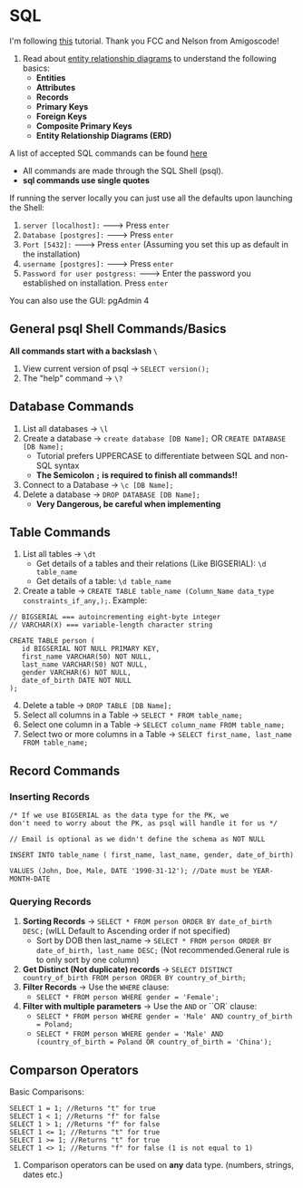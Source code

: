 # SQL

I'm following [this](https://youtu.be/qw--VYLpxG4) tutorial. Thank you FCC and Nelson from Amigoscode!

1. Read about [entity relationship diagrams](https://github.com/mhgamboa/notes/blob/main/Databases/entity-relationship-diagrams.md) to understand the following basics:
   - **Entities**
   - **Attributes**
   - **Records**
   - **Primary Keys**
   - **Foreign Keys**
   - **Composite Primary Keys**
   - **Entity Relationship Diagrams (ERD)**

A list of accepted SQL commands can be found [here](https://www.postgresql.org/docs/14/datatype.html)

- All commands are made through the SQL Shell (psql).
- **sql commands use single quotes**

If running the server locally you can just use all the defaults upon launching the Shell:

1. `server [localhost]:` ---> Press `enter`
2. `Database [postgres]:` ---> Press `enter`
3. `Port [5432]:` ---> Press `enter` (Assuming you set this up as default in the installation)
4. `username [postgres]:` ---> Press `enter`
5. `Password for user postgress:` ---> Enter the password you established on installation. Press `enter`

You can also use the GUI: pgAdmin 4

## General psql Shell Commands/Basics

**All commands start with a backslash `\`**

1. View current version of psql -> `SELECT version();`
2. The "help" command -> `\?`

## Database Commands

1. List all databases -> `\l`
2. Create a database -> `create database [DB Name];` OR `CREATE DATABASE [DB Name];`
   - Tutorial prefers UPPERCASE to differentiate between SQL and non-SQL syntax
   - **The Semicolon `;` is required to finish all commands!!**
3. Connect to a Database -> `\c [DB Name];`
4. Delete a database -> `DROP DATABASE [DB Name];`
   - **Very Dangerous, be careful when implementing**

## Table Commands

1. List all tables -> `\dt`
   - Get details of a tables and their relations (Like BIGSERIAL): `\d table_name`
   - Get details of a table: `\d table_name`
2. Create a table -> `CREATE TABLE table_name (Column_Name data_type constraints_if_any,);`. Example:

```
// BIGSERIAL === autoincrementing eight-byte integer
// VARCHAR(X) === variable-length character string

CREATE TABLE person (
   id BIGSERIAL NOT NULL PRIMARY KEY,
   first_name VARCHAR(50) NOT NULL,
   last_name VARCHAR(50) NOT NULL,
   gender VARCHAR(6) NOT NULL,
   date_of_birth DATE NOT NULL
);
```

4. Delete a table -> `DROP TABLE [DB Name];`
5. Select all columns in a Table -> `SELECT * FROM table_name;`
6. Select one column in a Table -> `SELECT column_name FROM table_name;`
7. Select two or more columns in a Table -> `SELECT first_name, last_name FROM table_name;`

## Record Commands

### Inserting Records

```
/* If we use BIGSERIAL as the data type for the PK, we
don't need to worry about the PK, as psql will handle it for us */

// Email is optional as we didn't define the schema as NOT NULL

INSERT INTO table_name ( first_name, last_name, gender, date_of_birth)

VALUES (John, Doe, Male, DATE '1990-31-12'); //Date must be YEAR-MONTH-DATE
```

### Querying Records

1.  **Sorting Records** -> `SELECT * FROM person ORDER BY date_of_birth DESC;` (wILL Default to Ascending order if not specified)
    - Sort by DOB then last_name -> `SELECT * FROM person ORDER BY date_of_birth, last_name DESC;` (Not recommended.General rule is to only sort by one column)
2.  **Get Distinct (Not duplicate) records** -> `SELECT DISTINCT country_of_birth FROM person ORDER BY country_of_birth;`
3.  **Filter Records** -> Use the `WHERE` clause:
    - `SELECT * FROM person WHERE gender = 'Female';`
4.  **Filter with multiple parameters** -> Use the `AND` or ``OR` clause:
    - `SELECT * FROM person WHERE gender = 'Male' AND country_of_birth = Poland;`
    - `SELECT * FROM person WHERE gender = 'Male' AND (country_of_birth = Poland OR country_of_birth = 'China');`

## Comparson Operators

Basic Comparisons:

```
SELECT 1 = 1; //Returns "t" for true
SELECT 1 < 1; //Returns "f" for false
SELECT 1 > 1; //Returns "f" for false
SELECT 1 <= 1; //Returns "t" for true
SELECT 1 >= 1; //Returns "t" for true
SELECT 1 <> 1; //Returns "f" for false (1 is not equal to 1)

```

1. Comparison operators can be used on **any** data type. (numbers, strings, dates etc.)
